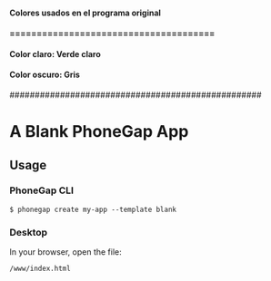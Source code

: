 #### Colores usados en el programa original
#### ======================================
#### Color claro:  Verde claro 
#### Color oscuro: Gris
##################################################

# A Blank PhoneGap App

## Usage

### PhoneGap CLI

    $ phonegap create my-app --template blank

### Desktop

In your browser, open the file:

    /www/index.html


